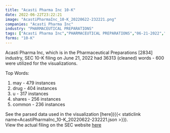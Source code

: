 ```yaml
---
title: "Acasti Pharma Inc 10-K"
date: 2022-06-22T23:22:21
image: "AcastiPharmaInc_10-K_20220622-232221.png"
companies: "Acasti Pharma Inc"
industry: "PHARMACEUTICAL PREPARATIONS"
tags: ["Acasti Pharma Inc","PHARMACEUTICAL PREPARATIONS","06-21-2022","10-K"]
forms: "10-K"
---
```

Acasti Pharma Inc, which is in the Pharmaceutical Preparations [2834] industry, SEC 10-K filing on June 21, 2022 had 36313 (cleaned) words - 600 were utilized for the visualizations.

Top Words:
1. may - 479 instances
2. drug - 404 instances
3. u - 317 instances
4. shares - 256 instances
5. common - 236 instances


See the parsed data used in the visualization [here]({{< staticlink name=AcastiPharmaInc_10-K_20220622-232221.json >}}).  
View the actual filing on the SEC website [here](https://www.sec.gov/Archives/edgar/data/1444192/0000950170-22-011842.txt)